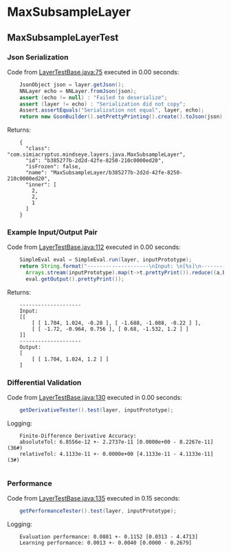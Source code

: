 # MaxSubsampleLayer
## MaxSubsampleLayerTest
### Json Serialization
Code from [LayerTestBase.java:75](../../../../../../../../MindsEye/src/test/java/com/simiacryptus/mindseye/layers/LayerTestBase.java#L75) executed in 0.00 seconds: 
```java
    JsonObject json = layer.getJson();
    NNLayer echo = NNLayer.fromJson(json);
    assert (echo != null) : "Failed to deserialize";
    assert (layer != echo) : "Serialization did not copy";
    Assert.assertEquals("Serialization not equal", layer, echo);
    return new GsonBuilder().setPrettyPrinting().create().toJson(json);
```

Returns: 

```
    {
      "class": "com.simiacryptus.mindseye.layers.java.MaxSubsampleLayer",
      "id": "b385277b-2d2d-42fe-8250-210c0000ed20",
      "isFrozen": false,
      "name": "MaxSubsampleLayer/b385277b-2d2d-42fe-8250-210c0000ed20",
      "inner": [
        2,
        2,
        1
      ]
    }
```



### Example Input/Output Pair
Code from [LayerTestBase.java:112](../../../../../../../../MindsEye/src/test/java/com/simiacryptus/mindseye/layers/LayerTestBase.java#L112) executed in 0.00 seconds: 
```java
    SimpleEval eval = SimpleEval.run(layer, inputPrototype);
    return String.format("--------------------\nInput: \n[%s]\n--------------------\nOutput: \n%s",
      Arrays.stream(inputPrototype).map(t->t.prettyPrint()).reduce((a,b)->a+",\n"+b).get(),
      eval.getOutput().prettyPrint());
```

Returns: 

```
    --------------------
    Input: 
    [[
    	[ [ 1.704, 1.024, -0.28 ], [ -1.688, -1.088, -0.22 ] ],
    	[ [ -1.72, -0.964, 0.756 ], [ 0.68, -1.532, 1.2 ] ]
    ]]
    --------------------
    Output: 
    [
    	[ [ 1.704, 1.024, 1.2 ] ]
    ]
```



### Differential Validation
Code from [LayerTestBase.java:130](../../../../../../../../MindsEye/src/test/java/com/simiacryptus/mindseye/layers/LayerTestBase.java#L130) executed in 0.00 seconds: 
```java
    getDerivativeTester().test(layer, inputPrototype);
```
Logging: 
```
    Finite-Difference Derivative Accuracy:
    absoluteTol: 6.8556e-12 +- 2.2737e-11 [0.0000e+00 - 8.2267e-11] (36#)
    relativeTol: 4.1133e-11 +- 0.0000e+00 [4.1133e-11 - 4.1133e-11] (3#)
    
```

### Performance
Code from [LayerTestBase.java:135](../../../../../../../../MindsEye/src/test/java/com/simiacryptus/mindseye/layers/LayerTestBase.java#L135) executed in 0.15 seconds: 
```java
    getPerformanceTester().test(layer, inputPrototype);
```
Logging: 
```
    Evaluation performance: 0.0881 +- 0.1152 [0.0313 - 4.4713]
    Learning performance: 0.0013 +- 0.0040 [0.0000 - 0.2679]
    
```

